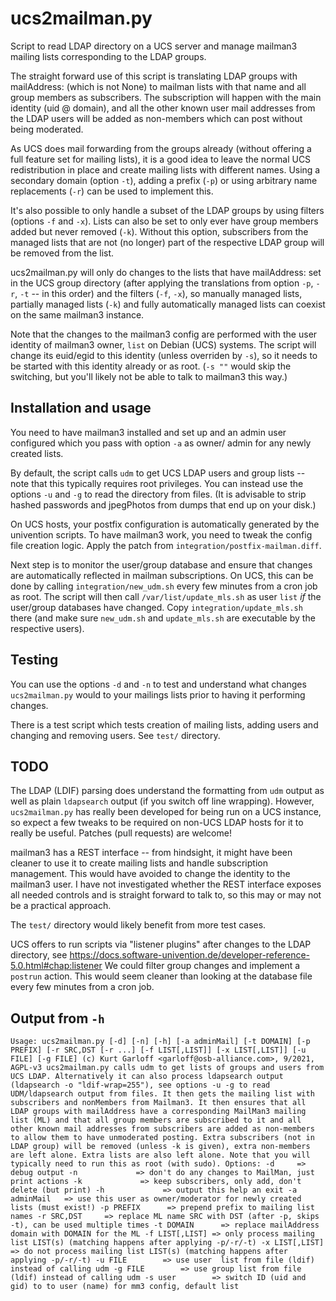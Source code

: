# ucs2mailman.py

Script to read LDAP directory on a UCS server and manage
mailman3 mailing lists corresponding to the LDAP groups.

The straight forward use of this script is translating LDAP groups
with mailAddress: (which is not None) to mailman lists with that
name and all group members as subscribers. The subscription will
happen with the main identity (uid @ domain), and all the other
known user mail addresses from the LDAP users will be added as
non-members which can post without being moderated.

As UCS does mail forwarding from the groups already (without
offering a full feature set for mailing lists), it is a good
idea to leave the normal UCS redistribution in place and create
mailing lists with different names. Using a secondary domain
(option ``-t``), adding a prefix (``-p``) or using arbitrary
name replacements (``-r``) can be used to implement this.

It's also possible to only handle a subset of the LDAP groups
by using filters (options ``-f`` and ``-x``). Lists can also
be set to only ever have group members added but never removed
(``-k``). Without this option, subscribers from the managed
lists that are not (no longer) part of the respective LDAP
group will be removed from the list.

ucs2mailman.py will only do changes to the lists that have
mailAddress: set in the UCS group directory (after applying
the translations from option ``-p``, ``-r``, ``-t`` -- in
this order) and the filters (``-f``, ``-x``), so manually
managed lists, partially managed lists (``-k``) and fully
automatically managed lists can coexist on the same mailman3
instance.

Note that the changes to the mailman3 config are performed
with the user identity of mailman3 owner, ``list`` on Debian
(UCS) systems. The script will change its euid/egid to this
identity (unless overriden by ``-s``), so it needs to be started
with this identity already or as root. (``-s ""`` would skip
the switching, but you'll likely not be able to talk to mailman3
this way.)

## Installation and usage

You need to have mailman3 installed and set up and an admin
user configured which you pass with option ``-a`` as owner/
admin for any newly created lists.

By default, the script calls ``udm`` to get UCS LDAP users
and group lists -- note that this typically requires root privileges.
You can instead use the options ``-u`` and ``-g`` to read the
directory from files. (It is advisable to strip hashed passwords
and jpegPhotos from dumps that end up on your disk.)

On UCS hosts, your postfix configuration is automatically generated
by the univention scripts. To have mailman3 work, you need to tweak
the config file creation logic. Apply the patch from
``integration/postfix-mailman.diff``.

Next step is to monitor the user/group database and ensure that changes
are automatically reflected in mailman subscriptions. On UCS, this can be
done by calling ``integration/new_udm.sh`` every few minutes from a cron
job as root. The script will then call ``/var/list/update_mls.sh`` as user
``list`` *if* the user/group databases have changed. Copy 
``integration/update_mls.sh`` there (and make sure ``new_udm.sh`` and
``update_mls.sh`` are executable by the respective users).

## Testing

You can use the options ``-d`` and ``-n`` to test and understand
what changes ``ucs2mailman.py`` would to your mailings lists 
prior to having it performing changes.

There is a test script which tests creation of mailing lists, adding
users and changing and removing users. See ``test/`` directory.

## TODO

The LDAP (LDIF) parsing does understand the formatting from
``udm`` output as well as plain ``ldapsearch`` output (if you switch
off line wrapping). However, ``ucs2mailman.py`` has really been
developed for being run on a UCS instance, so expect a few tweaks
to be required on non-UCS LDAP hosts for it to really be useful.
Patches (pull requests) are welcome!

mailman3 has a REST interface -- from hindsight, it might have been
cleaner to use it to create mailing lists and handle subscription
management. This would have avoided to change the identity to
the mailman3 user. I have not investigated whether the REST interface
exposes all needed controls and is straight forward to talk to, so this
may or may not be a practical approach.

The ``test/`` directory would likely benefit from more test cases.

UCS offers to run scripts via "listener plugins" after changes to the
LDAP directory, see
https://docs.software-univention.de/developer-reference-5.0.html#chap:listener
We could filter group changes and implement a ``postrun`` action. This
would seem cleaner than looking at the database file every few minutes
from a cron job.

## Output from ``-h``

``
Usage: ucs2mailman.py [-d] [-n] [-h] [-a adminMail] [-t DOMAIN] [-p PREFIX]
       [-r SRC,DST [-r ...] [-f LIST[,LIST]] [-x LIST[,LIST]] [-u FILE] [-g FILE]
(c) Kurt Garloff <garloff@osb-alliance.com>, 9/2021, AGPL-v3
ucs2mailman.py calls udm to get lists of groups and users from UCS LDAP.
Alternatively it can also process ldapsearch output (ldapsearch -o "ldif-wrap=255"),
 see options -u -g to read UDM/ldapsearch output from files.
It then gets the mailing list with subscribers and nonMembers from Mailman3.
It then ensures that all LDAP groups with mailAddress have a corresponding
MailMan3 mailing list (ML) and that all group members are subscribed to it
and all other known mail addresses from subscribers are added as non-members
to allow them to have unmoderated posting. Extra subscribers (not in LDAP group)
will be removed (unless -k is given), extra non-members are left alone.
Extra lists are also left alone.
Note that you will typically need to run this as root (with sudo).
Options: -d     => debug output
 -n             => don't do any changes to MailMan, just print actions
 -k             => keep subscribers, only add, don't delete (but print)
 -h             => output this help an exit
 -a adminMail   => use this user as owner/moderator for newly created lists (must exist!)
 -p PREFIX      => prepend prefix to mailing list names
 -r SRC,DST     => replace ML name SRC with DST (after -p, skips -t), can be used multiple times
 -t DOMAIN      => replace mailAddress domain with DOMAIN for the ML
 -f LIST[,LIST] => only process mailing list LIST(s) (matching happens after applying -p/-r/-t)
 -x LIST[,LIST] => do not process mailing list LIST(s) (matching happens after applying -p/-r/-t)
 -u FILE        => use user  list from file (ldif) instead of calling udm
 -g FILE        => use group list from file (ldif) instead of calling udm
 -s user        => switch ID (uid and gid) to to user (name) for mm3 config, default list
``
